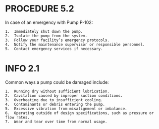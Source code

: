 
# PROCEDURE 5.2
In case of an emergency with Pump P-102:

	1.	Immediately shut down the pump.
	2.	Isolate the pump from the system.
	3.	Follow your facility’s emergency protocols.
	4.	Notify the maintenance supervisor or responsible personnel.
	5.	Contact emergency services if necessary.


# INFO 2.1
Common ways a pump could be damaged include:

	1.	Running dry without sufficient lubrication.
	2.	Cavitation caused by improper suction conditions.
	3.	Overheating due to insufficient cooling.
	4.	Contaminants or debris entering the pump.
	5.	Excessive vibration from misalignment or imbalance.
	6.	Operating outside of design specifications, such as pressure or flow rates.
	7.	Wear and tear over time from normal usage.